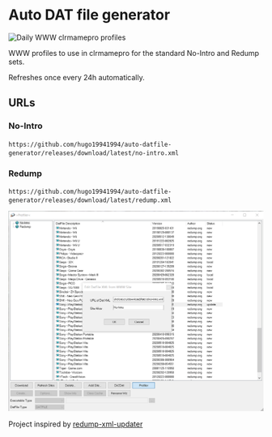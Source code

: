 # Auto DAT file generator

![Daily WWW clrmamepro profiles](https://github.com/hugo19941994/auto-datfile-generator/workflows/Daily%20WWW%20clrmamepro%20profiles/badge.svg)

WWW profiles to use in clrmamepro for the standard No-Intro and Redump sets.

Refreshes once every 24h automatically.

## URLs

### No-Intro

`https://github.com/hugo19941994/auto-datfile-generator/releases/download/latest/no-intro.xml`

### Redump

`https://github.com/hugo19941994/auto-datfile-generator/releases/download/latest/redump.xml`

![clrmamepro screenshot](./clrmamepro.png)

Project inspired by [redump-xml-updater](https://github.com/bilakispa/redump-xml-updater)
